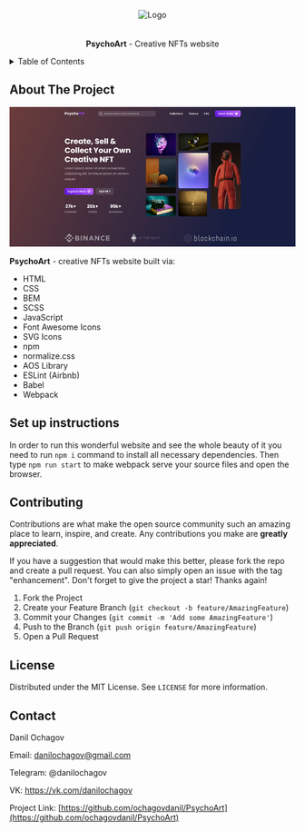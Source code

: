 <!-- --------LOGO-------- -->
<br />
<div align="center">
	<img src="./src/favicon.ico" alt="Logo" height="130" style="margin-bottom: 20px" />
	<p><strong>PsychoArt</strong> - Creative NFTs website</p>
</div>

<!-- --------TABLE OF CONTENTS-------- -->
<details>
  <summary>Table of Contents</summary>
  <ol>
    <li>
      <a href="#about-the-project">About The Project</a>
    </li>
    <li><a href="#set-up-instructions">Set up instructions</a></li>
    <li><a href="#contributing">Contributing</a></li>
    <li><a href="#license">License</a></li>
    <li><a href="#contact">Contact</a></li>
  </ol>
</details>

<!-- --------ABOUT THE PROJECT-------- -->

## About The Project

<div align="center">
	<img src="./src/assets/preview.jpg" alt="Preview" />
</div>
<p><strong>PsychoArt</strong> - creative NFTs website built via:</p>
<ul>
	<li>HTML</li>
	<li>CSS</li>
	<li>BEM</li>
	<li>SCSS</li>
	<li>JavaScript</li>
	<li>Font Awesome Icons</li>
	<li>SVG Icons</li>
	<li>npm</li>
	<li>normalize.css</li>
	<li>AOS Library</li>
	<li>ESLint (Airbnb)</li>
	<li>Babel</li>
	<li>Webpack</li>
</ul>

<!-- SET UP INSTRUCTIONS -->

## Set up instructions

In order to run this wonderful website and see the whole beauty of it you need to run `npm i` command to install all necessary dependencies. Then type `npm run start` to make webpack serve your source files and open the browser.

<!-- --------CONTRIBUTING-------- -->

## Contributing

Contributions are what make the open source community such an amazing place to learn, inspire, and create. Any contributions you make are **greatly appreciated**.

If you have a suggestion that would make this better, please fork the repo and create a pull request. You can also simply open an issue with the tag "enhancement".
Don't forget to give the project a star! Thanks again!

1. Fork the Project
2. Create your Feature Branch (`git checkout -b feature/AmazingFeature`)
3. Commit your Changes (`git commit -m 'Add some AmazingFeature'`)
4. Push to the Branch (`git push origin feature/AmazingFeature`)
5. Open a Pull Request

<!-- --------LICENSE-------- -->

## License

Distributed under the MIT License. See `LICENSE` for more information.

<!-- --------CONTACT-------- -->

## Contact

Danil Ochagov

Email: danilochagov@gmail.com

Telegram: @danilochagov

VK: https://vk.com/danilochagov

Project Link: [https://github.com/ochagovdanil/PsychoArt](https://github.com/ochagovdanil/PsychoArt)
